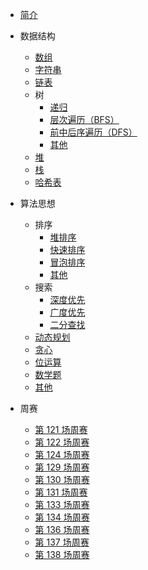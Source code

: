 <!-- 目录配置 -->

- [简介](/)

- 数据结构
  - [数组](data-structure/array/)
  - [字符串](data-structure/string/)
  - [链表](data-structure/linked_list/)
  - 树
    - [递归](data-structure/tree/recursion/)
    - [层次遍历（BFS）](data-structure/tree/bfs/)
    - [前中后序遍历（DFS）](data-structure/tree/dfs/)
    - [其他](data-structure/tree/other/)
  - [堆](data-structure/heap/)
  - [栈](data-structure/stack/)
  - [哈希表](data-structure/hash/)
- 算法思想
  - 排序
    - [堆排序](algorithm/sort/heap/)
    - [快速排序](algorithm/sort/quick/)
    - [冒泡排序](algorithm/sort/bubble/)
    - [其他](algorithm/sort/other/)
  - 搜索
    - [深度优先](algorithm/research/dfs/)
    - [广度优先](algorithm/research/bfs/)
    - [二分查找](algorithm/research/binary-search/)
  - [动态规划](algorithm/dynamic/)
  - [贪心](algorithm/greedy/)
  - [位运算](algorithm/bit/)
  - [数学题](algorithm/math/)
  - [其他](algorithm/other/)
- 周赛
  - [第 121 场周赛](weekly/)
  - [第 122 场周赛](weekly/122/)
  - [第 124 场周赛](weekly/124/)
  - [第 129 场周赛](weekly/129/)
  - [第 130 场周赛](weekly/130/)
  - [第 131 场周赛](weekly/131/)
  - [第 133 场周赛](weekly/133/)
  - [第 134 场周赛](weekly/134/)
  - [第 136 场周赛](weekly/136/)
  - [第 137 场周赛](weekly/137/)
  - [第 138 场周赛](weekly/138/)
